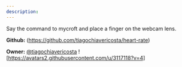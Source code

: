 ```yaml
---
description: 
---
```

Say the command to mycroft and place a finger on the webcam lens.

**Github:** (https://github.com/tiagochiavericosta/heart-rate)

**Owner:** [@tiagochiavericosta](https://github.com/tiagochiavericosta) ![https://avatars2.githubusercontent.com/u/3117118?v=4]

